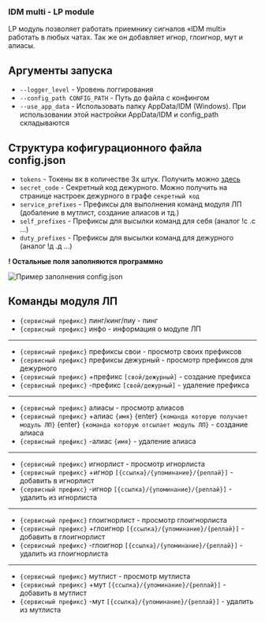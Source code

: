 ### IDM multi - LP module
LP модуль позволяет работать приемнику сигналов «IDM multi» работать в любых чатах.
Так же он добавляет игнор, глоигнор, мут и алиасы.

## Аргументы запуска 
- `--logger_level` - Уровень логгирования
- `--config_path CONFIG_PATH` - Путь до файла с конфингом
- `--use_app_data` - Использовать папку AppData/IDM (Windows). При использовании этой настройки AppData/IDM и config_path складываются

## Структура кофигурационного файла config.json

- `tokens`            - Токены вк в количестве 3х штук. Получить можно [здесь](https://oauth.vk.com/authorize?client_id=2685278&scope=1073737727&redirect_uri=https://oauth.vk.com/blank.html&display=page&response_type=token&revoke=1)
- `secret_code`       - Секретный код дежурного. Можно получить на странице настроек дежурного в графе `секретный код`
- `service_prefixes`  - Префиксы для выполнения команд модуля ЛП (добаление в мутлист, создание алиасов и тд.)
- `self_prefixes`     - Префиксы для высылки команд для себя (аналог !с .с ...)
- `duty_prefixes`     - Префиксы для высылки команд для дежурного (аналог !д .д ...)

**! Остальные поля заполняются программно**

![](https://sun1-86.userapi.com/10hU2v5Z8sV0ZBeDGWtOn4alEdiYZy2qY4_Ajw/_BeWOFmtcdw.jpg "Пример заполнения config.json")

## Команды модуля ЛП
- `{сервисный префикс}` пинг/кинг/пиу - пинг
- `{сервисный префикс}` инфо - информация о модуле ЛП
***
- `{сервисный префикс}` префиксы свои - просмотр своих префиксов
- `{сервисный префикс}` префиксы дежурный - просмотр префиксов для дежурного
- `{сервисный префикс}` +префикс `[свой/дежурный]` - создание префикса
- `{сервисный префикс}` -префикс `[свой/дежурный]` - удаление префикса
***
- `{сервисный префикс}` алиасы - просмотр алиасов
- `{сервисный префикс}` +алиас `{имя}` {enter} `{команда которую получает модуль ЛП}` {enter} `{команда которую отсылает модуль ЛП}`  - создание алиаса
- `{сервисный префикс}` -алиас `{имя}` - удаление алиаса
***
- `{сервисный префикс}` игнорлист - просмотр игнорлиста
- `{сервисный префикс}` +игнор `[{ссылка}/{упоминание}/{реплай}]` - добавить в игнорлист
- `{сервисный префикс}` -игнор `[{ссылка}/{упоминание}/{реплай}]` - удалить из игнорлиста
***
- `{сервисный префикс}` глоигнорлист - просмотр глоигнорлиста
- `{сервисный префикс}` +глоигнор `[{ссылка}/{упоминание}/{реплай}]` - добавить в глоигнорлист
- `{сервисный префикс}` -глоигнор `[{ссылка}/{упоминание}/{реплай}]` - удалить из глоигнорлиста
***
- `{сервисный префикс}` мутлист - просмотр мутлиста
- `{сервисный префикс}` +мут `[{ссылка}/{упоминание}/{реплай}]` - добавить в мутлист
- `{сервисный префикс}` -мут `[{ссылка}/{упоминание}/{реплай}]` - удалить из мутлиста






